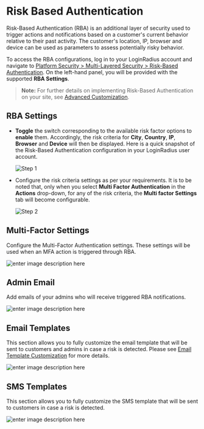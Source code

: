 # Risk Based Authentication

Risk-Based Authentication (RBA) is an additional layer of security used to trigger actions and notifications based on a customer's current behavior relative to their past activity. The customer's location, IP, browser and device can be used as parameters to assess potentially risky behavior.

To access the RBA configurations, log in to your LoginRadius account and navigate to [Platform Security > Multi-Layered Security > Risk-Based Authentication](https://adminconsole.loginradius.com/platform-security/multi-layered-security/risk-based-authentication/rba-settings). On the left-hand panel, you will be provided with the supported **RBA Settings**.

> **Note:** For further details on implementing Risk-Based Authentication on your site, see [Advanced Customization](/libraries/js-libraries/advanced-js-customizations/#riskbasedauthentication1).

## RBA Settings

- **Toggle** the switch corresponding to the available risk factor options to **enable** them. Accordingly, the risk criteria for **City**, **Country**, **IP**, **Browser** and **Device** will then be displayed. Here is a quick snapshot of the Risk-Based Authentication configuration in your LoginRadius user account.

    ![Step 1](https://apidocs.lrcontent.com/images/Step-1_1312464252651e521929af05.96200837.png "Step 1")


- Configure the risk criteria settings as per your requirements. It is to be noted that, only when you select **Multi Factor Authentication** in the **Actions** drop-down, for any of the risk criteria, the **Multi factor Settings** tab will become configurable.

    ![Step 2](https://apidocs.lrcontent.com/images/Step-2_1525887878651e526b09c055.18370528.png "Step 2")


## Multi-Factor Settings

Configure the Multi-Factor Authentication settings. These settings will be used when an MFA action is triggered through RBA.

![enter image description here](https://apidocs.lrcontent.com/images/173_22391620413ded04ea7.45691589.png "enter image title here")

## Admin Email

Add emails of your admins who will receive triggered RBA notifications.

![enter image description here](https://apidocs.lrcontent.com/images/174_3718620413fde56659.17482649.png "enter image title here")

## Email Templates

This section allows you to fully customize the email template that will be sent to customers and admins in case a risk is detected. Please see [Email Template Customization](/api/v2/admin-console/platform-configuration/standard-login/email-templates/#emailtemplatecustomization0) for more details.

![enter image description here](https://apidocs.lrcontent.com/images/175_915620414219ca828.27333292.png "enter image title here")

## SMS Templates

This section allows you to fully customize the SMS template that will be sent to customers in case a risk is detected.

![enter image description here](https://apidocs.lrcontent.com/images/176_1129620414475e32d6.97414600.png "enter image title here")
